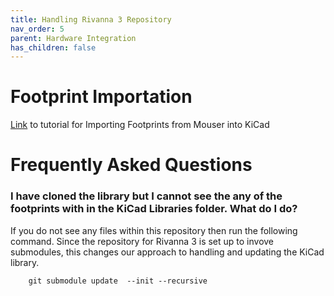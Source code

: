 ```yaml
---
title: Handling Rivanna 3 Repository
nav_order: 5
parent: Hardware Integration
has_children: false
---
```


# Footprint Importation
[Link](https://myuva-my.sharepoint.com/:w:/g/personal/grt2ez_virginia_edu/EUOBiP9rCKpKgtjtbv8AurIBhKWTxw_TARXTIykQl25CnQ?e=JdH2P8) to tutorial for Importing Footprints from Mouser into KiCad

# Frequently Asked Questions

###  I have cloned the library but I cannot see the any of the footprints with in the KiCad Libraries folder. What do I do?

If you do not see any files within this repository then run the following command. Since the repository for Rivanna 3 is set up to invove submodules, this changes our approach to handling and updating the KiCad library.

        git submodule update  --init --recursive